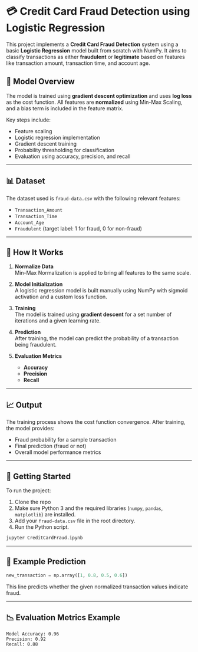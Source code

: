 # 💳 Credit Card Fraud Detection using Logistic Regression

This project implements a **Credit Card Fraud Detection** system using a basic **Logistic Regression** model built from scratch with NumPy. It aims to classify transactions as either **fraudulent** or **legitimate** based on features like transaction amount, transaction time, and account age.

## 🧠 Model Overview

The model is trained using **gradient descent optimization** and uses **log loss** as the cost function. All features are **normalized** using Min-Max Scaling, and a bias term is included in the feature matrix.

Key steps include:
- Feature scaling
- Logistic regression implementation
- Gradient descent training
- Probability thresholding for classification
- Evaluation using accuracy, precision, and recall

---

## 📊 Dataset

The dataset used is `fraud-data.csv` with the following relevant features:
- `Transaction_Amount`
- `Transaction_Time`
- `Account_Age`
- `Fraudulent` (target label: 1 for fraud, 0 for non-fraud)

---

## 🧮 How It Works

1. **Normalize Data**  
   Min-Max Normalization is applied to bring all features to the same scale.

2. **Model Initialization**  
   A logistic regression model is built manually using NumPy with sigmoid activation and a custom loss function.

3. **Training**  
   The model is trained using **gradient descent** for a set number of iterations and a given learning rate.

4. **Prediction**  
   After training, the model can predict the probability of a transaction being fraudulent.

5. **Evaluation Metrics**
   - **Accuracy**
   - **Precision**
   - **Recall**

---

## 📈 Output

The training process shows the cost function convergence. After training, the model provides:
- Fraud probability for a sample transaction
- Final prediction (fraud or not)
- Overall model performance metrics

---

## 🚀 Getting Started

To run the project:

1. Clone the repo
2. Make sure Python 3 and the required libraries (`numpy`, `pandas`, `matplotlib`) are installed.
3. Add your `fraud-data.csv` file in the root directory.
4. Run the Python script.

```bash
jupyter CreditCardFraud.ipynb
```

---

## 📌 Example Prediction

```python
new_transaction = np.array([1, 0.8, 0.5, 0.6])
```

This line predicts whether the given normalized transaction values indicate fraud.

---

## 📉 Evaluation Metrics Example

```
Model Accuracy: 0.96
Precision: 0.92
Recall: 0.88
```
